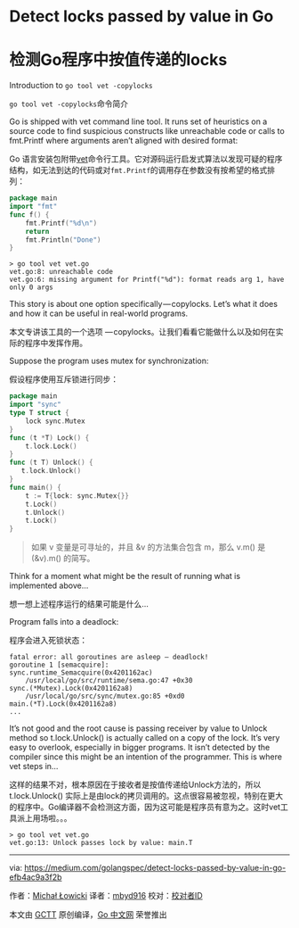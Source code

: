 # Detect locks passed by value in Go

# 检测Go程序中按值传递的locks

Introduction to `go tool vet -copylocks`

`go tool vet -copylocks`命令简介

Go is shipped with vet command line tool. It runs set of heuristics on a source code to find suspicious constructs like unreachable code or calls to fmt.Printf where arguments aren’t aligned with desired format:

Go 语言安装包附带[vet](https://golang.org/cmd/vet/)命令行工具。它对源码运行启发式算法以发现可疑的程序结构，如无法到达的代码或对```fmt.Printf```的调用存在参数没有按希望的格式排列：

```go
package main
import "fmt"
func f() {
    fmt.Printf("%d\n")
    return
    fmt.Println("Done")
}
```
```
> go tool vet vet.go
vet.go:8: unreachable code
vet.go:6: missing argument for Printf("%d"): format reads arg 1, have only 0 args
```

This story is about one option specifically — copylocks. Let’s what it does and how it can be useful in real-world programs.

本文专讲该工具的一个选项 — copylocks。让我们看看它能做什么以及如何在实际的程序中发挥作用。

Suppose the program uses mutex for synchronization:

假设程序使用互斥锁进行同步：


```go
package main
import "sync"
type T struct {
    lock sync.Mutex
}
func (t *T) Lock() {
    t.lock.Lock()
}
func (t T) Unlock() {
   t.lock.Unlock()
}
func main() {
    t := T{lock: sync.Mutex{}}
    t.Lock()
    t.Unlock()
    t.Lock()
}
```

> 如果 v 变量是可寻址的，并且 &v 的方法集合包含 m，那么 v.m() 是 (&v).m() 的简写。

Think for a moment what might be the result of running what is implemented above…

想一想上述程序运行的结果可能是什么...

Program falls into a deadlock:

程序会进入死锁状态：

```
fatal error: all goroutines are asleep — deadlock!
goroutine 1 [semacquire]:
sync.runtime_Semacquire(0x4201162ac)
    /usr/local/go/src/runtime/sema.go:47 +0x30
sync.(*Mutex).Lock(0x4201162a8)
    /usr/local/go/src/sync/mutex.go:85 +0xd0
main.(*T).Lock(0x4201162a8)
...
```

It’s not good and the root cause is passing receiver by value to Unlock method so t.lock.Unlock() is actually called on a copy of the lock. It’s very easy to overlook, especially in bigger programs. It isn’t detected by the compiler since this might be an intention of the programmer. This is where vet steps in…

这样的结果不对，根本原因在于接收者是按值传递给Unlock方法的，所以 t.lock.Unlock() 实际上是由lock的拷贝调用的。这点很容易被忽视，特别在更大的程序中。Go编译器不会检测这方面，因为这可能是程序员有意为之。这时vet工具派上用场啦。。。

```
> go tool vet vet.go
vet.go:13: Unlock passes lock by value: main.T
```






----------------

via: https://medium.com/golangspec/detect-locks-passed-by-value-in-go-efb4ac9a3f2b

作者：[Michał Łowicki](https://medium.com/@mlowicki)
译者：[mbyd916](https://github.com/mbyd916)
校对：[校对者ID](https://github.com/校对者ID)

本文由 [GCTT](https://github.com/studygolang/GCTT) 原创编译，[Go 中文网](https://studygolang.com/) 荣誉推出
